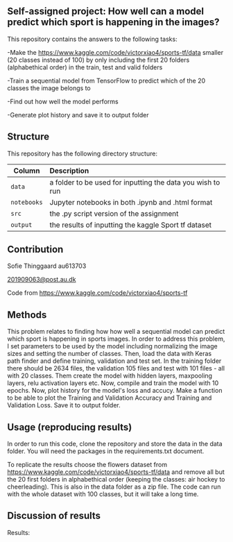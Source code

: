 ## Self-assigned project: How well can a model predict which sport is happening in the images?

This repository contains the answers to the following tasks:

-Make the https://www.kaggle.com/code/victorxiao4/sports-tf/data smaller (20 classes instead of 100) by only including the first 20 folders (alphabethical order) in the train, test and valid folders

-Train a sequential model from TensorFlow to predict which of the 20 classes the image belongs to

-Find out how well the model performs

-Generate plot history and save it to output folder


## Structure

This repository has the following directory structure:

| Column | Description|
|--------|:-----------|
```data```| a folder to be used for inputting the data you wish to run
```notebooks``` | Jupyter notebooks in both .ipynb and .html format
```src``` | the .py script version of the assignment
```output``` | the results of inputting the kaggle Sport tf dataset

## Contribution

Sofie Thinggaard au613703

201909063@post.au.dk

Code from https://www.kaggle.com/code/victorxiao4/sports-tf

## Methods

This problem relates to finding how how well a sequential model can predict which sport is happening in sports images. In order to address this problem, I set parameters to be used by the model including normalizing the image sizes and setting the number of classes. Then, load the data with Keras path finder and define training, validation and test set. In the training folder there should be 2634 files, the validation 105 files and test with 101 files - all with 20 classes. Them create the model with hidden layers, maxpooling layers, relu activation layers etc. Now, compile and train the model with 10 epochs. Now, plot history for the model's loss and accucy. Make a function to be able to plot the Training and Validation Accuracy and Training and Validation Loss. Save it to output folder.

## Usage (reproducing results)

In order to run this code, clone the repository and store the data in the data folder. You will need the packages in the requirements.txt document.

To replicate the results choose the flowers dataset from https://www.kaggle.com/code/victorxiao4/sports-tf/data and remove all but the 20 first folders in alphabethical order (keeping the classes: air hockey to cheerleading). This is also in the data folder as a zip file. The code can run with the whole dataset with 100 classes, but it will take a long time.

## Discussion of results

Results: 
